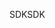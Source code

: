 <span data-ttu-id="804c9-101">SDK</span><span class="sxs-lookup"><span data-stu-id="804c9-101">SDK</span></span>